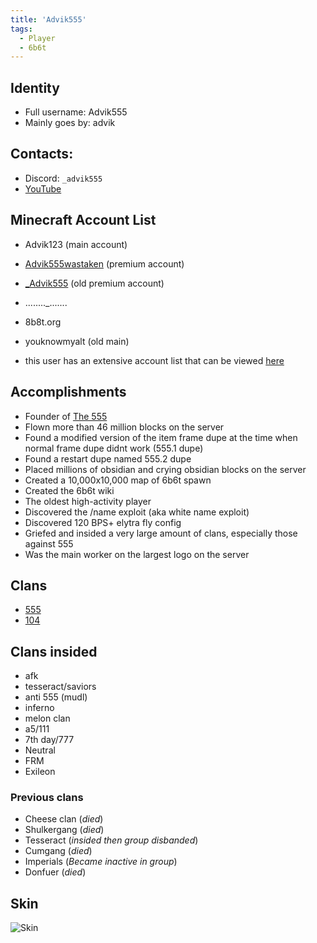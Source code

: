 ```yaml
---
title: 'Advik555'
tags:
  - Player
  - 6b6t
---
```


## Identity
* Full username: Advik555
* Mainly goes by: advik

## Contacts:
* Discord: `_advik555`
* [YouTube](https://www.youtube.com/channel/UCoEpKXImySV-CEHe9pLEfjg/)

## Minecraft Account List
* Advik123 (main account)
* [Advik555wastaken](https://namemc.com/profile/Advik555wastaken.1) (premium account)
* [_Advik555](https://namemc.com/_Advik555) (old premium account)
* ........_.......
* 8b8t.org
* youknowmyalt (old main)

* this user has an extensive account list that can be viewed [here](https://pastebin.com/2MAHm4yA)

## Accomplishments
- Founder of [The 555](../Groups/555)
- Flown more than 46 million blocks on the server
- Found a modified version of the item frame dupe at the time when normal frame dupe didnt work (555.1 dupe)
- Found a restart dupe named 555.2 dupe
- Placed millions of obsidian and crying obsidian blocks on the server
- Created a 10,000x10,000 map of 6b6t spawn
- Created the 6b6t wiki
- The oldest high-activity player
- Discovered the /name exploit (aka white name exploit)
- Discovered 120 BPS+ elytra fly config
- Griefed and insided a very large amount of clans, especially those against 555
- Was the main worker on the largest logo on the server

## Clans
- [555](../Groups/555.md)
- [104](../Groups/104.md)

## Clans insided
- afk
- tesseract/saviors
- anti 555 (mudl)
- inferno
- melon clan
- a5/111
- 7th day/777
- Neutral
- FRM
- Exileon

### Previous clans
- Cheese clan (*died*)
- Shulkergang (*died*)
- Tesseract (*insided then group disbanded*)
- Cumgang (*died*)
- Imperials (*Became inactive in group*)
- Donfuer (*died*)

## Skin
![Skin](https://s.namemc.com/3d/skin/body.png?id=8378f43535d8333d&model=classic&theta=30&phi=21&time=90&width=100&height=200)
